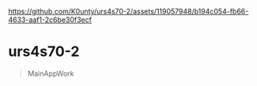 

https://github.com/K0unty/urs4s70-2/assets/119057948/b194c054-fb66-4633-aaf1-2c6be30f3ecf


# urs4s70-2

> MainAppWork
